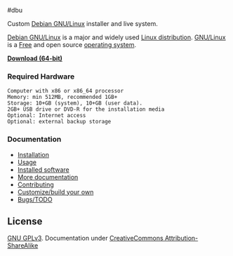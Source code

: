 
#dbu

Custom [Debian GNU/Linux](http://www.debian.org/) installer and live system.

[Debian GNU/Linux](https://en.wikipedia.org/wiki/Debian) is a major and widely used [Linux distribution](https://en.wikipedia.org/wiki/Linux_distribution). [GNU/Linux](https://en.wikipedia.org/wiki/Linux) is a [Free](https://en.wikipedia.org/wiki/Free_software) and open source [operating system](https://en.wikipedia.org/wiki/Operating_system).

**[Download (64-bit)](live-image-amd64.hybrid.iso)**

### Required Hardware

    Computer with x86 or x86_64 processor
    Memory: min 512MB, recommended 1GB+
    Storage: 10+GB (system), 10+GB (user data).
    2GB+ USB drive or DVD-R for the installation media
    Optional: Internet access
    Optional: external backup storage


### Documentation

 * [Installation](doc/install.md)
 * [Usage](doc/usage.md)
  * [Installed software](doc/packages.md)
 * [More documentation](doc/more-docs.md)
 * [Contributing](doc/contributing.md)
 * [Customize/build your own](doc/custom.md)
 * [Bugs/TODO](TODO.md)


## License

[GNU GPLv3](LICENSE). Documentation under [CreativeCommons Attribution-ShareAlike](LICENSE)